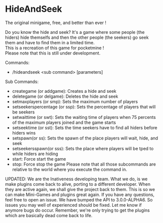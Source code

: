 # HideAndSeek
The original minigame, free, and better than ever !     

Do you know the hide and seek? It's a game where some people (the hiders) hide themselfs and then the other people (the seekers) go seek them and have to find them in a limited time.  
This is a recreation of this game for pocketmine !  
Please note that this is still under development.

Commands:
- /hideandseek &lt;sub command&gt; [parameters]

Sub Commands:
- creategame (or addgame): Creates a hide and seek
- deletegame (or delgame): Deletes the hide and seek
- setmaxplayers <number of players>(or smp): Sets the maximum number of players 
- setseekerspercentage <percentage>(or ssp): Sets the percentage of players that will be seekers 
- setwaittime <seconds to wait>(or swt): Sets the waiting time of players when 75 percents of the maximum players joined and the game starts
- setseektime <minutes to seek>(or sst): Sets the time seekers have to find all hiders before hiders wins
- setspawn(or ss): Sets the spawn of the place players will wait, hide, and seek
- setseekersspawn(or sss): Sets the place where players will be tped to while hiders are hiding
- start: Force start the game
- stop: Force stop the game
Please note that all those subcommands are relative to the world where you execute the command in.

UPDATED: We are the Inativeness developing team. What we do, is we make plugins come back to alive, porting to a different developer. When they are active again, we shall give the project back to them. This is so we can make Mini-Games and plugins great again. If you have any questions, feel free to open an issue. We have bumped the API to 3.0.0-ALPHA6. So issues you may well of experienced should be fixed. Let me know if anymore bugs do occur. Remember, we're only trying to get the plugins which are basically dead come back to life.
